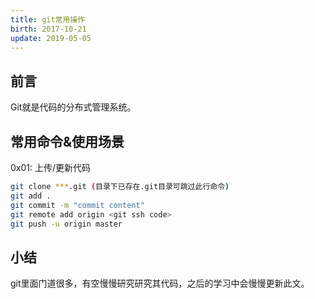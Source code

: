 ```yaml
---
title: git常用操作
birth: 2017-10-21
update: 2019-05-05
---
```

## 前言
Git就是代码的分布式管理系统。

## 常用命令&使用场景
0x01: 上传/更新代码
``` bash
git clone ***.git (目录下已存在.git目录可跳过此行命令)
git add .
git commit -m "commit content"
git remote add origin <git ssh code>
git push -u origin master
```

## 小结
git里面门道很多，有空慢慢研究研究其代码，之后的学习中会慢慢更新此文。